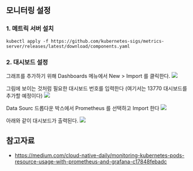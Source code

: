 
## 모니터링 설정 ##

### 1. 메트릭 서버 설치 ###
```
kubectl apply -f https://github.com/kubernetes-sigs/metrics-server/releases/latest/download/components.yaml
```

### 2. 대시보드 설정 ###

그래프를 추가하기 위해 Dashboards 메뉴에서 New > Import 를 클릭한다.
![](https://github.com/gnosia93/eks-grv-mig/blob/main/tutorial/images/grafana-dash-1.png)

그림에 보이는 것처럼 필요한 대시보드 번호를 입력한다 (여기서는 13770 대시보드를 추가할 예정이다)
![](https://github.com/gnosia93/eks-grv-mig/blob/main/tutorial/images/grafana-dash-2.png)

Data Sourc 드롭다운 박스에서 Prometheus 를 선택하고 Import 한다 
![](https://github.com/gnosia93/eks-grv-mig/blob/main/tutorial/images/grafana-dash-3.png)

아래와 같이 대시보드가 출력된다. 
![](https://github.com/gnosia93/eks-grv-mig/blob/main/tutorial/images/grafana-dash-4.png)




## 참고자료 ##

* https://medium.com/cloud-native-daily/monitoring-kubernetes-pods-resource-usage-with-prometheus-and-grafana-c17848febadc
